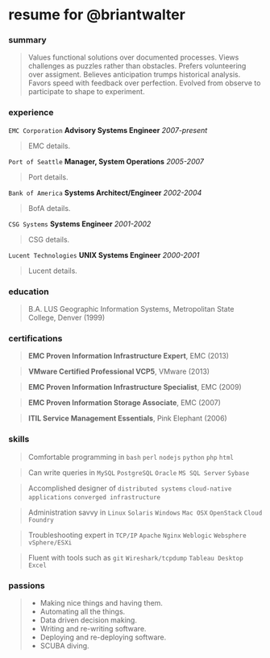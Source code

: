 # resume for @briantwalter

### summary
> Values functional solutions over documented processes.  Views challenges as puzzles rather than obstacles.  Prefers volunteering over assigment.  Believes anticipation trumps historical analysis.  Favors speed with feedback over perfection.  Evolved from observe to participate to shape to experiment.

### experience
`EMC Corporation` **Advisory Systems Engineer** *2007-present*
> EMC details.

`Port of Seattle` **Manager, System Operations** *2005-2007*
> Port details.

`Bank of America` **Systems Architect/Engineer** *2002-2004*
> BofA details.

`CSG Systems` **Systems Engineer** *2001-2002*
> CSG details.

`Lucent Technologies` **UNIX Systems Engineer** *2000-2001*
> Lucent details.

### education
> B.A. LUS Geographic Information Systems, Metropolitan State College, Denver (1999)

### certifications
> **EMC Proven Information Infrastructure Expert**, EMC (2013)

> **VMware Certified Professional VCP5**, VMware  (2013)

> **EMC Proven Information Infrastructure Specialist**, EMC (2009)

> **EMC Proven Information Storage Associate**, EMC (2007)

> **ITIL Service Management Essentials**, Pink Elephant (2006)

### skills
> Comfortable programming in `bash` `perl` `nodejs` `python` `php` `html`

> Can write queries in `MySQL` `PostgreSQL` `Oracle` `MS SQL Server` `Sybase`

> Accomplished designer of `distributed systems` `cloud-native applications` `converged infrastructure`

> Administration savvy in `Linux` `Solaris` `Windows` `Mac OSX` `OpenStack` `Cloud Foundry`

> Troubleshooting expert in `TCP/IP` `Apache` `Nginx` `Weblogic` `Websphere` `vSphere/ESXi` 

> Fluent with tools such as `git` `Wireshark/tcpdump` `Tableau Desktop` `Excel`

### passions
> + Making nice things and having them.
> + Automating all the things.
> + Data driven decision making.
> + Writing and re-writing software.
> + Deploying and re-deploying software.
> + SCUBA diving.
